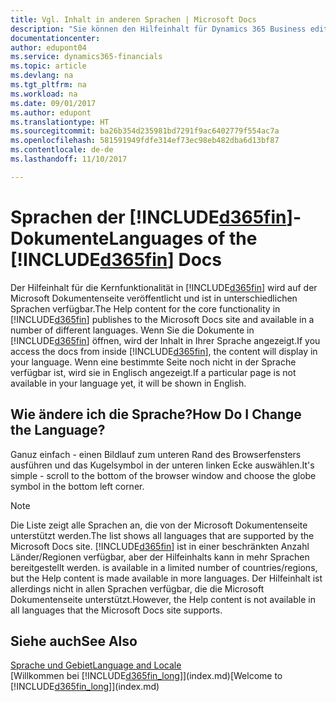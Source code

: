 ```yaml
---
title: Vgl. Inhalt in anderen Sprachen | Microsoft Docs
description: "Sie können den Hilfeinhalt für Dynamics 365 Business edition in anderen Sprachen anzeigen."
documentationcenter: 
author: edupont04
ms.service: dynamics365-financials
ms.topic: article
ms.devlang: na
ms.tgt_pltfrm: na
ms.workload: na
ms.date: 09/01/2017
ms.author: edupont
ms.translationtype: HT
ms.sourcegitcommit: ba26b354d235981bd7291f9ac6402779f554ac7a
ms.openlocfilehash: 581591949fdfe314ef73ec98eb482dba6d13bf87
ms.contentlocale: de-de
ms.lasthandoff: 11/10/2017

---
```

# <a name="languages-of-the-included365finincludesd365finmdmd-docs"></a><span data-ttu-id="a45f0-103">Sprachen der [!INCLUDE[d365fin](includes/d365fin_md.md)]-Dokumente</span><span class="sxs-lookup"><span data-stu-id="a45f0-103">Languages of the [!INCLUDE[d365fin](includes/d365fin_md.md)] Docs</span></span>
<span data-ttu-id="a45f0-104">Der Hilfeinhalt für die Kernfunktionalität in [!INCLUDE[d365fin](includes/d365fin_md.md)] wird auf der Microsoft Dokumentenseite veröffentlicht und ist in unterschiedlichen Sprachen verfügbar.</span><span class="sxs-lookup"><span data-stu-id="a45f0-104">The Help content for the core functionality in [!INCLUDE[d365fin](includes/d365fin_md.md)] publishes to the Microsoft Docs site and available in a number of different languages.</span></span> <span data-ttu-id="a45f0-105">Wenn Sie die Dokumente in [!INCLUDE[d365fin](includes/d365fin_md.md)] öffnen, wird der Inhalt in Ihrer Sprache angezeigt.</span><span class="sxs-lookup"><span data-stu-id="a45f0-105">If you access the docs from inside [!INCLUDE[d365fin](includes/d365fin_md.md)], the content will display in your language.</span></span> <span data-ttu-id="a45f0-106">Wenn eine bestimmte Seite noch nicht in der Sprache verfügbar ist, wird sie in Englisch angezeigt.</span><span class="sxs-lookup"><span data-stu-id="a45f0-106">If a particular page is not available in your language yet, it will be shown in English.</span></span>

## <a name="how-do-i-change-the-language"></a><span data-ttu-id="a45f0-107">Wie ändere ich die Sprache?</span><span class="sxs-lookup"><span data-stu-id="a45f0-107">How Do I Change the Language?</span></span>
<span data-ttu-id="a45f0-108">Ganuz einfach - einen Bildlauf zum unteren Rand des Browserfensters ausführen und das Kugelsymbol in der unteren linken Ecke auswählen.</span><span class="sxs-lookup"><span data-stu-id="a45f0-108">It's simple - scroll to the bottom of the browser window and choose the globe symbol in the bottom left corner.</span></span>

> [!NOTE]  
> <span data-ttu-id="a45f0-109">Die Liste zeigt alle Sprachen an, die von der Microsoft Dokumentenseite unterstützt werden.</span><span class="sxs-lookup"><span data-stu-id="a45f0-109">The list shows all languages that are supported by the Microsoft Docs site.</span></span> [!INCLUDE[d365fin](includes/d365fin_md.md)]<span data-ttu-id="a45f0-110"> ist in einer beschränkten Anzahl Länder/Regionen verfügbar, aber der Hilfeinhalts kann in mehr Sprachen bereitgestellt werden.</span><span class="sxs-lookup"><span data-stu-id="a45f0-110"> is available in a limited number of countries/regions, but the Help content is made available in more languages.</span></span> <span data-ttu-id="a45f0-111">Der Hilfeinhalt ist allerdings nicht in allen Sprachen verfügbar, die die Microsoft Dokumentenseite unterstützt.</span><span class="sxs-lookup"><span data-stu-id="a45f0-111">However, the Help content is not available in all languages that the Microsoft Docs site supports.</span></span>

## <a name="see-also"></a><span data-ttu-id="a45f0-112">Siehe auch</span><span class="sxs-lookup"><span data-stu-id="a45f0-112">See Also</span></span>
[<span data-ttu-id="a45f0-113">Sprache und Gebiet</span><span class="sxs-lookup"><span data-stu-id="a45f0-113">Language and Locale</span></span>](about-locale-language.md)  
<span data-ttu-id="a45f0-114">[Willkommen bei [!INCLUDE[d365fin_long](includes/d365fin_long_md.md)]](index.md)</span><span class="sxs-lookup"><span data-stu-id="a45f0-114">[Welcome to [!INCLUDE[d365fin_long](includes/d365fin_long_md.md)]](index.md)</span></span>  


